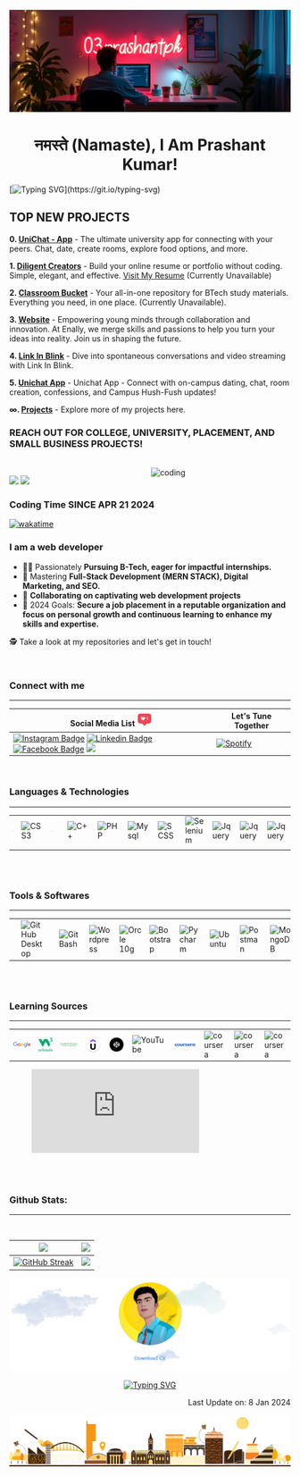 ![](https://github.com/03prashantpk/03prashantpk/blob/main/assets/header1.jpeg)

<h1 align="center">
नमस्ते (Namaste), I Am Prashant Kumar!<br>
</h1>


<p align="center">

[![Typing SVG](https://readme-typing-svg.demolab.com?font=Fira+Code&pause=1000&width=1080&center=true&lines=Welcome+To+My+Github+Profile;Full-Stack+Web+Developer;Always+Learning+New+Things;Please+Do+Not+Hesitate+To+Open+An+Issue+Or+Submit+A+Pull+Request.)](https://git.io/typing-svg)
 

</p>
 
## TOP NEW PROJECTS

**0. [UniChat - App](https://unichatapp.vercel.app)** - The ultimate university app for connecting with your peers. Chat, date, create rooms, explore food options, and more.

**1. [Diligent Creators](https://diligentcreator.tech/)** - Build your online resume or portfolio without coding. Simple, elegant, and effective. [Visit My Resume](https://diligentcreator.tech/u/admin) (Currently Unavailable)

**2. [Classroom Bucket](https://enally.in/files-manager/)** - Your all-in-one repository for BTech study materials. Everything you need, in one place. (Currently Unavailable).

**3. [Website](https://enally.in/)** - Empowering young minds through collaboration and innovation. At Enally, we merge skills and passions to help you turn your ideas into reality. Join us in shaping the future.

**4. [Link In Blink](https://linkinblink.enally.in/)** - Dive into spontaneous conversations and video streaming with Link In Blink.

**5. [Unichat App](https://unichatapp.enally.in/)** - Unichat App - Connect with on-campus dating, chat, room creation, confessions, and Campus Hush-Fush updates!

**∞. [Projects](https://enally.in/projects-list)** - Explore more of my projects here.

### REACH OUT FOR COLLEGE, UNIVERSITY, PLACEMENT, AND SMALL BUSINESS PROJECTS!


<br>
<img align="right" alt="coding" width="250" src="https://enally.in/cdn/globalImages/CLASSROOM%20BUCKETAn.gif">

![](https://komarev.com/ghpvc/?username=03prashantpk&color=ff0000&label=Welcome,+Visitor:) ![](https://hit.yhype.me/github/profile?user_id=43730425)<br>

### Coding Time SINCE APR 21 2024

[![wakatime](https://wakatime.com/badge/user/018f009b-6304-446b-b3c0-f648fb1a8250.svg)](https://wakatime.com/@018f009b-6304-446b-b3c0-f648fb1a8250)


### I am a web developer

- 👨‍🏭 Passionately **Pursuing B-Tech, eager for impactful internships.** <br>
- 🏫 Mastering **Full-Stack Development (MERN STACK), Digital Marketing, and SEO.** <br>
- 🙌 **Collaborating on captivating web development projects** <br>
- 🥅 2024 Goals: **Secure a job placement in a reputable organization and focus on personal growth and continuous learning to enhance my skills and expertise.** <br>

🕵 Take a look at my repositories and let's get in touch!<br>


<br/>

### Connect with me

<hr/>




| Social Media List <img width="26" src="https://github.com/03prashantpk/03prashantpk/blob/main/assets/like.png">|  Let's Tune Together|
| --- | --- |
| [![Instagram Badge](https://img.shields.io/badge/-@prashantpkumar-E4405F?style=flat-square&logo=instagram&logoColor=white&link=https://www.instagram.com/prashantpkumar)](https://www.instagram.com/prashantpkumar) [![Linkedin Badge](https://img.shields.io/badge/-03prashantpk-blue?style=flat-square&logo=Linkedin&logoColor=white&link=https://www.linkedin.com/in/03prashantpk/)](https://www.linkedin.com/in/03prashantpk/) [![Facebook Badge](https://img.shields.io/badge/-Prashant96120Pk-3b5998?style=flat-square&labelColor=3b5998&logo=facebook&logoColor=white&link=https://www.facebook.com/Prashant96120Pk)](https://www.facebook.com/Prashant96120Pk) ![](https://komarev.com/ghpvc/?username=03prashantpk&color=blue) | [![Spotify](https://novatorem.bgstatic.vercel.app/api/spotify)](https://open.spotify.com/user/31gms3hlihdvvu6bwlnvzpig7qny)



<br>

### Languages & Technologies

<hr/>

| | | | | | | | | | | | |
| --- | --- | --- | --- | --- | --- | --- | --- | --- | --- | --- | --- |
| <img align="left" alt="HTML5" width="40px" src="https://raw.githubusercontent.com/github/explore/80688e429a7d4ef2fca1e82350fe8e3517d3494d/topics/html/html.png" /> | <img align="left" alt="CSS3" width="40px" src="https://upload.wikimedia.org/wikipedia/commons/d/d5/CSS3_logo_and_wordmark.svg" /> | <img align="left" alt="JavaScript" width="40px" src="https://raw.githubusercontent.com/github/explore/80688e429a7d4ef2fca1e82350fe8e3517d3494d/topics/javascript/javascript.png" /> | <img align="left" alt="Python" width="40px" src="https://raw.githubusercontent.com/github/explore/80688e429a7d4ef2fca1e82350fe8e3517d3494d/topics/python/python.png" /> | <img align="left" alt="C++" width="40px" src="https://user-images.githubusercontent.com/42747200/46140125-da084900-c26d-11e8-8ea7-c45ae6306309.png" /> | <img align="left" alt="PHP" width="40px" src="https://www.php.net/images/logos/new-php-logo.svg" /> | <img align="left" alt="Mysql" width="40px" src="https://www.mysql.com/common/logos/logo-mysql-170x115.png" /> | <img align="left" alt="SCSS" width="35px" src="https://sass-lang.com/assets/img/logos/logo.svg" /> | <img align="left" alt="Selenium" width="35px" src="https://upload.wikimedia.org/wikipedia/commons/thumb/d/d5/Selenium_Logo.png/220px-Selenium_Logo.png" /> | <img align="left" alt="Jquery" width="35px" src="https://w7.pngwing.com/pngs/399/620/png-transparent-laravel-hd-logo.png" /> |<img align="left" alt="Jquery" width="35px" src="https://upload.wikimedia.org/wikipedia/commons/thumb/a/a7/React-icon.svg/2300px-React-icon.svg.png" /> |<img align="left" alt="Jquery" width="35px" src="https://upload.wikimedia.org/wikipedia/commons/thumb/4/4c/Typescript_logo_2020.svg/2048px-Typescript_logo_2020.svg.png" /> |
| | | | | | | | | | | | |

<br><br>


### Tools & Softwares

<hr/>

| | | | | | | | | | | |
| --- | --- | --- | --- | --- | --- | --- | --- | --- | --- | --- |
| <img align="left" alt="Visual Studio Code" width="30px" src="https://raw.githubusercontent.com/github/explore/80688e429a7d4ef2fca1e82350fe8e3517d3494d/topics/visual-studio-code/visual-studio-code.png" /> | <img align="left" alt="GitHub Desktop" width="40px" src="https://static.techspot.com/images2/downloads/topdownload/2021/04/2021-04-07-ts3_thumbs-8ba.png" /> | <img align="left" alt="Terminal" width="40px" src="https://raw.githubusercontent.com/github/explore/80688e429a7d4ef2fca1e82350fe8e3517d3494d/topics/terminal/terminal.png" /> | <img align="left" alt="GitBash" width="40px" src="https://git-scm.com/images/logos/downloads/Git-Icon-1788C.png" /> | <img align="left" alt="Wordpress" width="40px" src="https://upload.wikimedia.org/wikipedia/commons/thumb/9/93/Wordpress_Blue_logo.png/1200px-Wordpress_Blue_logo.png" /> | <img align="left" alt="Orcle 10g" width="40px" src="https://i.pinimg.com/236x/e3/b7/9d/e3b79dd42a03cbb6f658ae3efc5e3d5c--oracle-g-bangs.jpg" /> | <img align="left" alt="Bootstrap" width="40px" src="https://upload.wikimedia.org/wikipedia/commons/thumb/b/b2/Bootstrap_logo.svg/2560px-Bootstrap_logo.svg.png" /> | <img align="left" alt="Pycharm" width="40px" src="https://upload.wikimedia.org/wikipedia/commons/thumb/1/1d/PyCharm_Icon.svg/1200px-PyCharm_Icon.svg.png" /> | <img align="left" alt="Ubuntu" width="40px" src="https://assets.ubuntu.com/v1/57a889f6-ubuntu-logo112.png" /> | <img align="left" alt="Postman" width="40px" src="https://static-00.iconduck.com/assets.00/postman-icon-497x512-beb7sy75.png" /> | <img align="left" alt="MongoDB" width="40px" src="https://www.opc-router.de/wp-content/uploads/2021/03/mongodb_thumbnail.png" /> |



<br><br>

### Learning Sources

<hr/>

| | | | | | | | | | |
| --- | --- | --- | --- | --- | --- | --- | --- | --- | --- |
| <img align="left" alt="Google" width="60px" src="https://github.com/03prashantpk/03prashantpk/blob/main/assets/google-2015-google-new-google-icon.svg" /> | <img align="left" alt="W3school" width="50px" src="https://github.com/03prashantpk/03prashantpk/blob/main/assets/w3school.png" /> | <img align="left" alt="gfg" width="60px" src="https://github.com/03prashantpk/03prashantpk/blob/main/assets/geeksforgeeks-17.png" /> | <img align="left" alt="Udemy" width="55px" src="https://github.com/03prashantpk/03prashantpk/blob/main/assets/udemy.webp" /> | <img align="left" alt="Codepen" width="55px" src="https://github.com/03prashantpk/03prashantpk/blob/main/assets/social-32-512.webp" /> | <img align="left" alt="YouTube" width="60px" src="https://static.vecteezy.com/system/resources/thumbnails/022/721/714/small_2x/youtube-logo-for-popular-online-media-content-creation-website-and-application-free-png.png" /> | <img align="left" alt="coursera" width="80px" src="https://github.com/03prashantpk/03prashantpk/blob/main/assets/coursera_logo_icon.png" /> | <img align="left" alt="coursera" width="40px" src="https://static.vecteezy.com/system/resources/previews/022/227/364/non_2x/openai-chatgpt-logo-icon-free-png.png" /> | <img align="left" alt="coursera" width="40px" src="https://freelogopng.com/images/all_img/1656733637logo-canva-png.png" /> | <img align="left" alt="coursera" width="40px" src="https://automationswitch.s3.eu-west-2.amazonaws.com/wp-content/uploads/2023/08/23010947/Mid-journey-logo.png" /> |


<figure><embed src="https://wakatime.com/share/@018f009b-6304-446b-b3c0-f648fb1a8250/0013a3de-e021-4b80-a9c8-b62ca575e54a.svg"></embed></figure>

<br><br>

### Github Stats:

<hr/>
<br>




| <img src="https://github-readme-stats.vercel.app/api?username=03prashantpk&show_icons=true&include_all_commits=true&theme=midnight-purple&count_private=true" width="100%"> | <img src="https://github-readme-stats.anuraghazra1.vercel.app/api/top-langs/?username=03prashantpk&layout=compact&theme=blue-green" width="100%"> |
| --- | --- |
| [![GitHub Streak](http://github-readme-streak-stats.herokuapp.com?user=03prashantpk&theme=tokyonight_duo&dates=28DDB7&fire=DD2727&sideLabels=DD7F19&ring=12B6DD&currStreakNum=DD2727&border=65EAD0B7)](https://git.io/streak-stats) | ![](https://activity-graph.herokuapp.com/graph?username=03prashantpk&theme=github) | <img src="https://i.postimg.cc/NGTx0sk1/Screenshot-2024-01-09-at-20-29-40-Entrepreneur-s-Abode-of-Alliance.png" width="80px" alt="enally" />



<p align="center">
<a href="https://diligentcreator.ml/u/admin" target="_blank">
 
![](https://github.com/03prashantpk/03prashantpk/blob/main/assets/profile-cloud.png)
  
</a>
</p>

<center>
<p align="center">

<a href="https://git.io/typing-svg"><img src="https://readme-typing-svg.demolab.com?font=Fira+Code&center=true&pause=1000&color=F37E21&width=1080&lines=Thank+You+for+Visiting+And+Happy+Coding..." alt="Typing SVG" /></a>

 
</p>
</center>

<p style="color: golden;" align="right" >Last Update on: 8 Jan 2024 </p>

<a href="https://www.linkedin.com/in/03prashantpk/">

![](https://github.com/03prashantpk/03prashantpk/blob/main/assets/footer3.png)

</a>

<!--Created By Prashant Kumar - linkedin: https://linkedin.com/in/03prashantpk Github: https://github.com/03prashantpk ----->

